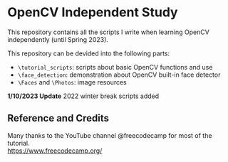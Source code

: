 # OpenCV Independent Study
This repository contains all the scripts I write when learning OpenCV independently (until Spring 2023).

This repository can be devided into the following parts:
  - `\tutorial_scripts`: scripts about basic OpenCV functions and use
  - `\face_detection`: demonstration about OpenCV built-in face detector
  - `\Faces` and `\Photos`: image resources

**1/10/2023 Update** 2022 winter break scripts added

## Reference and Credits
Many thanks to the YouTube channel @freecodecamp for most of the tutorial. <br/>
https://www.freecodecamp.org/
